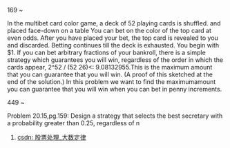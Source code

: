
169 ~

In the multibet card color game, a deck of 52 playing cards is shuffled. and placed
face-down on a table You can bet on the color of the top card at even odds. After
you have placed your bet, the top card is revealed to you and discarded. Betting
continues till the deck is exhausted. You begin with $1. If you can bet arbitrary
fractions of your bankroll, there is a simple strategy which guarantees you will win,
regardless of the order in which the cards appear, 2^52 / (52 26)\<: 9.08132955.This is
the maximum amount that you can guarantee that you will win. (A proof of this sketched at the end of the solution.) In this problem we want to find the maximumamount you can guarantee that you will win when you can bet in penny increments.


449 ~

Problem 20.15,pg.159: Design a strategy that selects the best secretary with a probability
greater than 0.25, regardless of n

1. [csdn: 股票处理_大数定律](https://blog.csdn.net/xieyan0811/article/details/76473630)